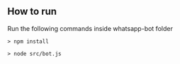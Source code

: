## How to run

Run the following commands inside whatsapp-bot folder
```
> npm install
```
```
> node src/bot.js
```
